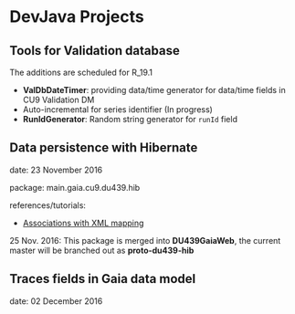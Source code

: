 # DevJava Projects

## Tools for Validation database

The additions are scheduled for R_19.1

 * **ValDbDateTimer**: providing data/time generator for data/time fields in CU9 Validation DM
 * Auto-incremental for series identifier (In progress)
 * **RunIdGenerator**: Random string generator for `runId` field

## Data persistence with Hibernate

date: 23 November 2016

package: main.gaia.cu9.du439.hib

references/tutorials:
- [Associations with XML mapping](http://viralpatel.net/blogs/hibernate-one-to-many-xml-mapping-tutorial/, "Associations with Xml mapping")

25 Nov. 2016: This package is merged into **DU439GaiaWeb**, the current master will be branched out as **proto-du439-hib**

## Traces fields in Gaia data model

date: 02 December 2016